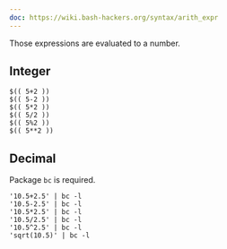```yaml
---
doc: https://wiki.bash-hackers.org/syntax/arith_expr
---
```


Those expressions are evaluated to a number.

## Integer

```shell
$(( 5+2 ))
$(( 5-2 ))
$(( 5*2 ))
$(( 5/2 ))
$(( 5%2 ))
$(( 5**2 ))
```

## Decimal

Package `bc` is required.

```shell
'10.5+2.5' | bc -l
'10.5-2.5' | bc -l
'10.5*2.5' | bc -l
'10.5/2.5' | bc -l
'10.5^2.5' | bc -l
'sqrt(10.5)' | bc -l
```

